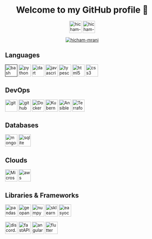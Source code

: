 <h1 align="center">Welcome to my GitHub profile 👋</h1>
<p align="center">
 <a href="https://www.linkedin.com/in/hicham-mrani-69916b206/" target="_blank"><img align="center" src="https://www.vectorlogo.zone/logos/linkedin/linkedin-ar21~bgwhite.svg" alt="hicham-mrani" height="40"/></a>
 <a href="https://stackoverflow.com/users/21064666/hicham-mrani" target="_blank">
    <img align="center" src="https://www.vectorlogo.zone/logos/stackoverflow/stackoverflow-ar21~bgwhite.svg" alt="hicham-mrani" height="40" />
 </a>
</p>

<p align="center"> <a href="https://github.com/ryo-ma/github-profile-trophy"><img src="https://github-profile-trophy.vercel.app/?username=hicham-mrani&margin-w=15&margin-h=15&theme=onedark&no-frame=true" alt="hicham-mrani" /></a></p>
 
 <h2 align="left">Languages</h2>
<p align="left">
 <a href="" target="_blank" rel="noreferrer"><img src="https://www.vectorlogo.zone/logos/gnu_bash/gnu_bash-ar21~bgwhite.svg" alt="bash" height="40"/></a>
 <a href="https://www.python.org" target="_blank" rel="noreferrer"><img src="https://www.vectorlogo.zone/logos/python/python-ar21~bgwhite.svg" alt="python" height="40"/></a>
 <a href="https://dart.dev/docs" target="_blank" rel="noreferrer"><img src="https://www.vectorlogo.zone/logos/dartlang/dartlang-ar21~bgwhite.svg" alt="dart" height="40"/></a>
 <a href="https://developer.mozilla.org/fr/docs/Web/JavaScript" target="_blank" rel="noreferrer"><img src="https://www.vectorlogo.zone/logos/javascript/javascript-ar21~bgwhite.svg" alt="javascript" height="40"/></a>
 <a href="https://www.typescriptlang.org/" target="_blank" rel="noreferrer"><img src="https://www.vectorlogo.zone/logos/typescriptlang/typescriptlang-ar21~bgwhite.svg" alt="typescript" height="40"/></a>
 <a href="https://developer.mozilla.org/fr/docs/Web/HTML" target="_blank" rel="noreferrer"><img src="https://www.vectorlogo.zone/logos/w3_html5/w3_html5-ar21~bgwhite.svg" alt="html5" height="40"/></a>
 <a href="https://developer.mozilla.org/fr/docs/Web/CSS" target="_blank" rel="noreferrer"><img src="https://www.vectorlogo.zone/logos/w3_css/w3_css-ar21~bgwhite.svg" alt="css3" height="40"/>
 </a>
</p>

<h2 align="left">DevOps</h2>
<p align="left"> 
 <a href="https://git-scm.com/" target="_blank" rel="noreferrer"><img src="https://www.vectorlogo.zone/logos/git-scm/git-scm-ar21~bgwhite.svg" alt="git" height="40"/></a>
 <a href="https://github.com/" target="_blank" rel="noreferrer"><img src="https://www.vectorlogo.zone/logos/github/github-ar21~bgwhite.svg" alt="github" height="40"/></a>
 <a href="https://www.docker.com/" target="_blank" rel="noreferrer"><img src="https://www.vectorlogo.zone/logos/docker/docker-ar21~bgwhite.svg" alt="Docker" height="40"/></a>
 <a href="https://kubernetes.io/fr/" target="_blank" rel="noreferrer"><img src="https://www.vectorlogo.zone/logos/kubernetes/kubernetes-ar21~bgwhite.svg" alt="Kubernetes" height="40"/></a>
 <a href="https://www.ansible.com/" target="_blank" rel="noreferrer"><img src="https://www.vectorlogo.zone/logos/ansible/ansible-ar21~bgwhite.svg" alt="Ansible" height="40"/></a>
 <a href="https://www.terraform.io/" target="_blank" rel="noreferrer"><img src="https://www.vectorlogo.zone/logos/terraformio/terraformio-ar21~bgwhite.svg" alt="Terraform" height="40"/></a>
</p>

<h2 align="left">Databases</h2>
<p align="left"> 
 <a href="https://www.mongodb.com/" target="_blank" rel="noreferrer"><img src="https://www.vectorlogo.zone/logos/mongodb/mongodb-ar21~bgwhite.svg" alt="mongodb" height="40"/></a>
 <a href="https://www.sqlite.org/" target="_blank" rel="noreferrer"><img src="https://www.vectorlogo.zone/logos/sqlite/sqlite-ar21~bgwhite.svg" alt="sqlite" height="40"/></a>
</p>
 
<h2 align="left">Clouds</h2>
<p align="left"> 
 <a href="https://azure.microsoft.com/" target="_blank" rel="noreferrer"><img src="https://www.vectorlogo.zone/logos/microsoft_azure/microsoft_azure-ar21~bgwhite.svg" alt="Microsoft Azure" height="40"/></a>
 <a href="https://aws.amazon.com" target="_blank" rel="noreferrer"><img src="https://www.vectorlogo.zone/logos/amazon_aws/amazon_aws-ar21~bgwhite.svg" alt="aws" height="40"/></a>
</p>

<h2 align="left">Libraries & Frameworks</h2>
<p align="left"> 
 <a href="https://pandas.pydata.org/" target="_blank" rel="noreferrer"><img src="https://pandas.pydata.org/docs/_static/pandas.svg" alt="pandas" height="40"/></a>
 <a href="https://geopandas.org/" target="_blank" rel="noreferrer"><img src="https://geopandas.org/en/stable/_static/geopandas_logo_web.svg" alt="geopandas" height="40"/></a>
 <a href="https://numpy.org/" target="_blank" rel="noreferrer"><img src="https://www.vectorlogo.zone/logos/numpy/numpy-ar21~bgwhite.svg" alt="numpy" height="40"/></a>
 <a href="https://scikit-learn.org/stable/" target="_blank" rel="noreferrer"><img src="https://blog.scikit-learn.org/assets/images/scikit-learn-logo.png" alt="sklearn" height="40"/></a>
 <a href="https://github.com/JaidedAI/EasyOCR" target="_blank" rel="noreferrer"><img src="https://www.jaided.ai/static/img/svg_icon/EasyOCR_OSS3.svg" alt="easyocr" height="40"/></a>
  
 <a href="https://discordpy.readthedocs.io/en/stable/" target="_blank" rel="noreferrer"><img src="https://www.vectorlogo.zone/logos/discord/discord-ar21~bgwhite.svg" alt="discord.py" height="40"/></a>
 <a href="https://fastapi.tiangolo.com" target="_blank" rel="noreferrer"><img src="https://fastapi.tiangolo.com/img/logo-margin/logo-teal.png" alt="fastAPI" height="40"/></a>
 <a href="https://angular.io" target="_blank" rel="noreferrer"><img src="https://www.vectorlogo.zone/logos/angular/angular-ar21~bgwhite.svg" alt="angular" height="40"/></a>
 <a href="https://flutter.dev" target="_blank" rel="noreferrer"><img src="https://www.vectorlogo.zone/logos/flutterio/flutterio-ar21~bgwhite.svg" alt="flutter" height="40"/></a>
</p>


